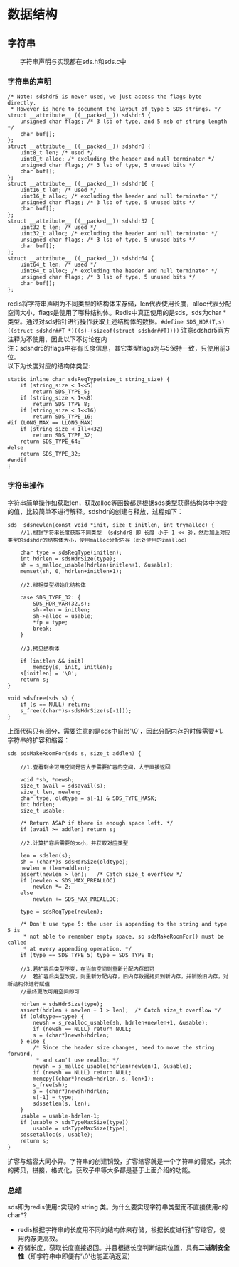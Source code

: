 # 数据结构
## 字符串
　　字符串声明与实现都在sds.h和sds.c中
### 字符串的声明
```
/* Note: sdshdr5 is never used, we just access the flags byte directly.
 * However is here to document the layout of type 5 SDS strings. */
struct __attribute__ ((__packed__)) sdshdr5 {
    unsigned char flags; /* 3 lsb of type, and 5 msb of string length */
    char buf[];
};
struct __attribute__ ((__packed__)) sdshdr8 {
    uint8_t len; /* used */
    uint8_t alloc; /* excluding the header and null terminator */
    unsigned char flags; /* 3 lsb of type, 5 unused bits */
    char buf[];
};
struct __attribute__ ((__packed__)) sdshdr16 {
    uint16_t len; /* used */
    uint16_t alloc; /* excluding the header and null terminator */
    unsigned char flags; /* 3 lsb of type, 5 unused bits */
    char buf[];
};
struct __attribute__ ((__packed__)) sdshdr32 {
    uint32_t len; /* used */
    uint32_t alloc; /* excluding the header and null terminator */
    unsigned char flags; /* 3 lsb of type, 5 unused bits */
    char buf[];
};
struct __attribute__ ((__packed__)) sdshdr64 {
    uint64_t len; /* used */
    uint64_t alloc; /* excluding the header and null terminator */
    unsigned char flags; /* 3 lsb of type, 5 unused bits */
    char buf[];
};
```
redis将字符串声明为不同类型的结构体来存储，len代表使用长度，alloc代表分配空间大小，flags是使用了哪种结构体。Redis中真正使用的是sds，sds为char *类型。通过对sds指针进行操作获取上述结构体的数据。`#define SDS_HDR(T,s) ((struct sdshdr##T *)((s)-(sizeof(struct sdshdr##T))))` 注意sdshdr5官方注释为不使用，因此以下不讨论在内  
注：sdshdr5的flags中存有长度信息，其它类型flags为与5保持一致，只使用前3位。  
以下为长度对应的结构体类型:
```
static inline char sdsReqType(size_t string_size) {
    if (string_size < 1<<5)
        return SDS_TYPE_5;
    if (string_size < 1<<8)
        return SDS_TYPE_8;
    if (string_size < 1<<16)
        return SDS_TYPE_16;
#if (LONG_MAX == LLONG_MAX)
    if (string_size < 1ll<<32)
        return SDS_TYPE_32;
    return SDS_TYPE_64;
#else
    return SDS_TYPE_32;
#endif
}
```

### 字符串操作  
字符串简单操作如获取len，获取alloc等函数都是根据sds类型获得结构体中字段的值，比较简单不进行解释。sdshdr的创建与释放，过程如下：
```
sds _sdsnewlen(const void *init, size_t initlen, int trymalloc) {
    //1.根据字符串长度获取不同类型 （sdshdr8 即 长度 小于 1 << 8），然后加上对应类型的sdshdr的结构体大小，使用malloc分配内存（此处使用的zmalloc）

    char type = sdsReqType(initlen);
    int hdrlen = sdsHdrSize(type);
    sh = s_malloc_usable(hdrlen+initlen+1, &usable);
    memset(sh, 0, hdrlen+initlen+1);

    //2.根据类型初始化结构体

    case SDS_TYPE_32: {
        SDS_HDR_VAR(32,s);
        sh->len = initlen;
        sh->alloc = usable;
        *fp = type;
        break;
    }

    //3.拷贝结构体

    if (initlen && init)
        memcpy(s, init, initlen);
    s[initlen] = '\0';
    return s;
}

void sdsfree(sds s) {
    if (s == NULL) return;
    s_free((char*)s-sdsHdrSize(s[-1]));
}
```
上面代码只有部分，需要注意的是sds中自带'\0'，因此分配内存的时候需要+1。  
字符串的扩容和缩容：
```
sds sdsMakeRoomFor(sds s, size_t addlen) {

    //1.查看剩余可用空间是否大于需要扩容的空间，大于直接返回

    void *sh, *newsh;
    size_t avail = sdsavail(s);
    size_t len, newlen;
    char type, oldtype = s[-1] & SDS_TYPE_MASK;
    int hdrlen;
    size_t usable;

    /* Return ASAP if there is enough space left. */
    if (avail >= addlen) return s;

    //2.计算扩容后需要的大小，并获取对应类型

    len = sdslen(s);
    sh = (char*)s-sdsHdrSize(oldtype);
    newlen = (len+addlen);
    assert(newlen > len);   /* Catch size_t overflow */
    if (newlen < SDS_MAX_PREALLOC)
        newlen *= 2;
    else
        newlen += SDS_MAX_PREALLOC;

    type = sdsReqType(newlen);

    /* Don't use type 5: the user is appending to the string and type 5 is
     * not able to remember empty space, so sdsMakeRoomFor() must be called
     * at every appending operation. */
    if (type == SDS_TYPE_5) type = SDS_TYPE_8;

    //3.若扩容后类型不变，在当前空间则重新分配内存即可  
    //  若扩容后类型改变，则重新分配内存，旧内存数据拷贝到新内存，并销毁旧内存，对新结构体进行赋值  
    //最终更改可用空间即可

    hdrlen = sdsHdrSize(type);
    assert(hdrlen + newlen + 1 > len);  /* Catch size_t overflow */
    if (oldtype==type) {
        newsh = s_realloc_usable(sh, hdrlen+newlen+1, &usable);
        if (newsh == NULL) return NULL;
        s = (char*)newsh+hdrlen;
    } else {
        /* Since the header size changes, need to move the string forward,
         * and can't use realloc */
        newsh = s_malloc_usable(hdrlen+newlen+1, &usable);
        if (newsh == NULL) return NULL;
        memcpy((char*)newsh+hdrlen, s, len+1);
        s_free(sh);
        s = (char*)newsh+hdrlen;
        s[-1] = type;
        sdssetlen(s, len);
    }
    usable = usable-hdrlen-1;
    if (usable > sdsTypeMaxSize(type))
        usable = sdsTypeMaxSize(type);
    sdssetalloc(s, usable);
    return s;
}
```
扩容与缩容大同小异。字符串的创建销毁，扩容缩容就是一个字符串的骨架，其余的拷贝，拼接，格式化，获取子串等大多都是基于上面介绍的功能。

### 总结
sds即为redis使用c实现的 string 类。为什么要实现字符串类型而不直接使用c的char*?
* redis根据字符串的长度用不同的结构体来存储，根据长度进行扩容缩容，使用内存更高效。  
* 存储长度，获取长度直接返回。并且根据长度判断结束位置，具有**二进制安全性**（即字符串中即便有'\0'也能正确返回）
